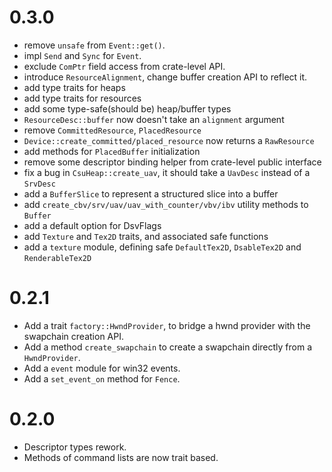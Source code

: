 # 0.3.0
- remove `unsafe` from `Event::get()`.
- impl `Send` and `Sync` for `Event`.
- exclude `ComPtr` field access from crate-level API.
- introduce `ResourceAlignment`, change buffer creation API to reflect it.
- add type traits for heaps
- add type traits for resources
- add some type-safe(should be) heap/buffer types
- `ResourceDesc::buffer` now doesn't take an `alignment` argument
- remove `CommittedResource`, `PlacedResource`
- `Device::create_committed/placed_resource` now returns a `RawResource`
- add methods for `PlacedBuffer` initialization
- remove some descriptor binding helper from crate-level public interface
- fix a bug in `CsuHeap::create_uav`, it should take a `UavDesc` instead of a `SrvDesc`
- add a `BufferSlice` to represent a structured slice into a buffer
- add `create_cbv/srv/uav/uav_with_counter/vbv/ibv` utility methods to `Buffer`
- add a default option for DsvFlags
- add `Texture` and `Tex2D` traits, and associated safe functions
- add a `texture` module, defining safe `DefaultTex2D`, `DsableTex2D` and `RenderableTex2D`

# 0.2.1
- Add a trait `factory::HwndProvider`, to bridge a hwnd provider with the swapchain creation API.
- Add a method `create_swapchain` to create a swapchain directly from a `HwndProvider`.
- Add a `event` module for win32 events.
- Add a `set_event_on` method for `Fence`.

# 0.2.0
- Descriptor types rework.
- Methods of command lists are now trait based.
